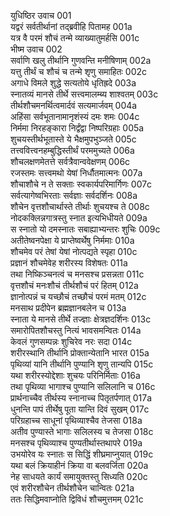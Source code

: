 युधिष्ठिर उवाच	001  
यद्वरं सर्वतीर्थानां तद्ब्रवीहि पितामह	001a  
यत्र वै परमं शौचं तन्मे व्याख्यातुमर्हसि	001c  
भीष्म उवाच	002  
सर्वाणि खलु तीर्थानि गुणवन्ति मनीषिणाम्	002a  
यत्तु तीर्थं च शौचं च तन्मे शृणु समाहितः	002c  
अगाधे विमले शुद्धे सत्यतोये धृतिह्रदे	003a  
स्नातव्यं मानसे तीर्थे सत्त्वमालम्ब्य शाश्वतम्	003c  
तीर्थशौचमनर्थित्वमार्दवं सत्यमार्जवम्	004a  
अहिंसा सर्वभूतानामानृशंस्यं दमः शमः	004c  
निर्ममा निरहङ्कारा निर्द्वंद्वा निष्परिग्रहाः	005a  
शुचयस्तीर्थभूतास्ते ये भैक्षमुपभुञ्जते	005c  
तत्त्ववित्त्वनहम्बुद्धिस्तीर्थं परममुच्यते	006a  
शौचलक्षणमेतत्ते सर्वत्रैवान्ववेक्षणम्	006c  
रजस्तमः सत्त्वमथो येषां निर्धौतमात्मनः	007a  
शौचाशौचे न ते सक्ताः स्वकार्यपरिमार्गिणः	007c  
सर्वत्यागेष्वभिरताः सर्वज्ञाः सर्वदर्शिनः	008a  
शौचेन वृत्तशौचार्थास्ते तीर्थाः शुचयश्च ते	008c  
नोदकक्लिन्नगात्रस्तु स्नात इत्यभिधीयते	009a  
स स्नातो यो दमस्नातः सबाह्याभ्यन्तरः शुचिः	009c  
अतीतेष्वनपेक्षा ये प्राप्तेष्वर्थेषु निर्ममाः	010a  
शौचमेव परं तेषां येषां नोत्पद्यते स्पृहा	010c  
प्रज्ञानं शौचमेवेह शरीरस्य विशेषतः	011a  
तथा निष्किञ्चनत्वं च मनसश्च प्रसन्नता	011c  
वृत्तशौचं मनःशौचं तीर्थशौचं परं हितम्	012a  
ज्ञानोत्पन्नं च यच्छौचं तच्छौचं परमं मतम्	012c  
मनसाथ प्रदीपेन ब्रह्मज्ञानबलेन च	013a  
स्नाता ये मानसे तीर्थे तज्ज्ञाः क्षेत्रज्ञदर्शिनः	013c  
समारोपितशौचस्तु नित्यं भावसमन्वितः	014a  
केवलं गुणसम्पन्नः शुचिरेव नरः सदा	014c  
शरीरस्थानि तीर्थानि प्रोक्तान्येतानि भारत	015a  
पृथिव्यां यानि तीर्थानि पुण्यानि शृणु तान्यपि	015c  
यथा शरीरस्योद्देशाः शुचयः परिनिर्मिताः	016a  
तथा पृथिव्या भागाश्च पुण्यानि सलिलानि च	016c  
प्रार्थनाच्चैव तीर्थस्य स्नानाच्च पितृतर्पणात्	017a  
धुनन्ति पापं तीर्थेषु पूता यान्ति दिवं सुखम्	017c  
परिग्रहाच्च साधूनां पृथिव्याश्चैव तेजसा	018a  
अतीव पुण्यास्ते भागाः सलिलस्य च तेजसा	018c  
मनसश्च पृथिव्याश्च पुण्यतीर्थास्तथापरे	019a  
उभयोरेव यः स्नातः स सिद्धिं शीघ्रमाप्नुयात्	019c  
यथा बलं क्रियाहीनं क्रिया वा बलवर्जिता	020a  
नेह साधयते कार्यं समायुक्तस्तु सिध्यति	020c  
एवं शरीरशौचेन तीर्थशौचेन चान्वितः	021a  
ततः सिद्धिमवाप्नोति द्विविधं शौचमुत्तमम्	021c  

